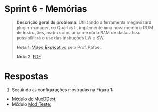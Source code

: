 # Sprint 6 - Memórias

> **Descrição geral do problema**: Utilizando a ferramenta megawizard plugin-manager, do Quartus II,
implemente uma nova memória ROM de instruções, assim como uma memória RAM de dados. Isso
possibilitará o uso das instruções LW e SW.
> 
> **Nota 1**: [Vídeo Explicativo](https://youtu.be/0Xkp6-G8LPs?t=3) pelo Prof. Rafael.
> 
> **Nota 2**: [PDF](https://github.com/NibiruFT/CPU-MIPS/blob/main/Sprint%206/images/Sprint6%20-%20Mem%C3%B3rias%20-%20CPU%20MIPS.pdf)

# Respostas

1. Seguindo as configurações mostradas na Figura 1:
  - Módulo do [MuxDDest](https://github.com/NibiruFT/CPU-MIPS/blob/main/Sprint%206/respostas/MuxDDest.v);
  - Módulo [Mod_Teste](https://github.com/NibiruFT/CPU-MIPS/blob/main/Sprint%206/respostas/Mod_Teste.v);
